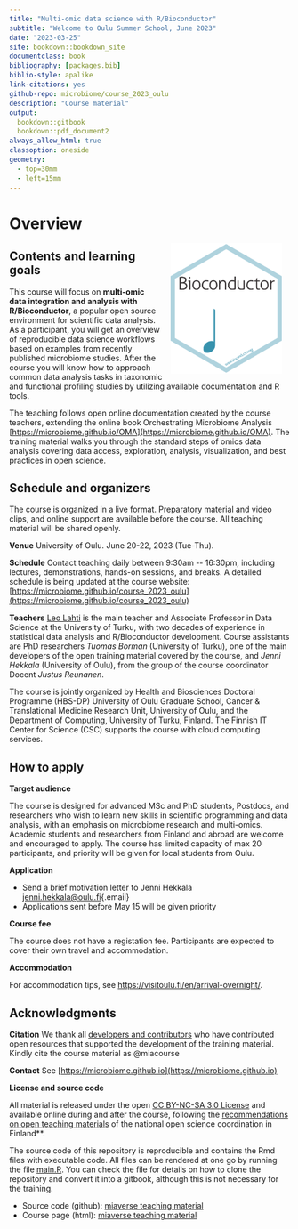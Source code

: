 ```yaml
--- 
title: "Multi-omic data science with R/Bioconductor"
subtitle: "Welcome to Oulu Summer School, June 2023"
date: "2023-03-25"
site: bookdown::bookdown_site
documentclass: book
bibliography: [packages.bib]
biblio-style: apalike
link-citations: yes
github-repo: microbiome/course_2023_oulu
description: "Course material"
output:
  bookdown::gitbook
  bookdown::pdf_document2
always_allow_html: true  
classoption: oneside
geometry:
  - top=30mm
  - left=15mm
---
```




# Overview

<a href="https://bioconductor.org"><img src="https://github.com/Bioconductor/BiocStickers/raw/master/Bioconductor/Bioconductor-serial.gif" width="200" alt="Bioconductor Sticker" align="right" style="margin: 0 1em 0 1em" /></a>


## Contents and learning goals

This course will focus on **multi-omic data integration and analysis with R/Bioconductor**, a popular open source environment for scientific data analysis. As a participant, you will get an overview of reproducible data science workflows based on examples from recently published microbiome studies. After the course you will know how to approach common data analysis tasks in taxonomic and functional profiling studies by utilizing available documentation and R tools.

The teaching follows open online documentation created by the course teachers, extending the online book Orchestrating Microbiome Analysis [https://microbiome.github.io/OMA](https://microbiome.github.io/OMA). The training material walks you through the standard steps of omics data analysis covering data access, exploration, analysis, visualization, and best practices in open science.

## Schedule and organizers

The course is organized in a live format. Preparatory material and video clips, and online support are available before the course. All teaching material will be shared openly.

**Venue** University of Oulu. June 20-22, 2023 (Tue-Thu).

**Schedule** Contact teaching daily between 9:30am -- 16:30pm, including lectures, demonstrations, hands-on sessions, and breaks. A detailed schedule is being updated at the course website: [https://microbiome.github.io/course_2023_oulu](https://microbiome.github.io/course_2023_oulu)

**Teachers** [Leo Lahti](https://datascience.utu.fi) is the main teacher and Associate Professor in Data Science at the University of Turku, with two decades of experience in statistical data analysis and R/Bioconductor development. Course assistants are PhD researchers *Tuomas Borman* (University of Turku), one of the main developers of the open training material covered by the course, and *Jenni Hekkala* (University of Oulu), from the group of the course coordinator Docent *Justus Reunanen*.

The course is jointly organized by Health and Biosciences Doctoral Programme (HBS-DP) University of Oulu Graduate School, Cancer & Translational Medicine Research Unit, University of Oulu, and the Department of Computing, University of Turku, Finland. The Finnish IT Center for Science (CSC) supports the course with cloud computing services.

## How to apply

**Target audience**

The course is designed for advanced MSc and PhD students, Postdocs, and researchers who wish to learn new skills in scientific programming and data analysis, with an emphasis on microbiome research and multi-omics. Academic students and researchers from Finland and abroad are welcome and encouraged to apply. The course has limited capacity of max 20 participants, and priority will be given for local students from Oulu.

**Application**

-   Send a brief motivation letter to Jenni Hekkala [jenni.hekkala\@oulu.fi](mailto:jenni.hekkala@oulu.fi){.email}
-   Applications sent before May 15 will be given priority

**Course fee**

The course does not have a registation fee. Participants are expected to cover their own travel and accommodation.

**Accommodation**

For accommodation tips, see <https://visitoulu.fi/en/arrival-overnight/>.


## Acknowledgments

**Citation** We thank all [developers and contributors](https://microbiome.github.io) who have contributed open resources that supported the development of the training material. Kindly cite the course material as @miacourse 

**Contact** See [https://microbiome.github.io](https://microbiome.github.io)


**License and source code**

All material is released under the open [CC BY-NC-SA 3.0 License](LICENSE) and available online during and after the course, following the [recommendations on open teaching materials](https://avointiede.fi/fi/linjaukset-ja-aineistot/kotimaiset-linjaukset/oppimisen-ja-oppimateriaalien-avoimuuden-linjaus) of the national open science coordination in Finland**.

The source code of this repository is reproducible and contains
the Rmd files with executable code. All files can be rendered at one
go by running the file [main.R](main.R). You can check the file for
details on how to clone the repository and convert it into a gitbook,
although this is not necessary for the training.

- Source code (github): [miaverse teaching material](https://github.com/microbiome/course_2023_oulu)
- Course page (html): [miaverse teaching material](https://microbiome.github.io/course_2023_oulu/)

